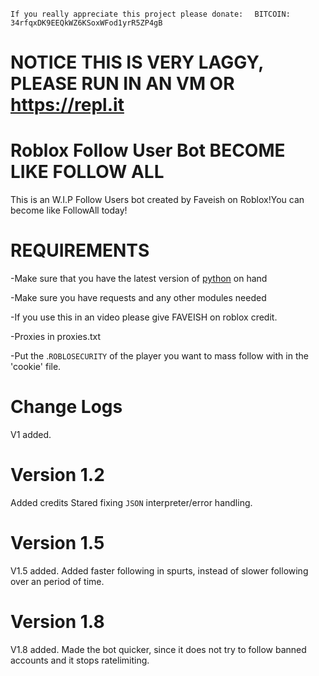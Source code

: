 `If you really appreciate this project please donate:
`
`
BITCOIN: 34rfqxDK9EEQkWZ6KSoxWFod1yrR5ZP4gB`



# NOTICE THIS IS VERY LAGGY, PLEASE RUN IN AN VM OR https://repl.it
# Roblox Follow User Bot BECOME LIKE FOLLOW ALL
This is an W.I.P Follow Users  bot created by Faveish on Roblox!You can become like FollowAll today! 
 # REQUIREMENTS #
 -Make sure that you have the latest version of [python](https://www.python.org/) on hand
 
 -Make sure you have requests and any other modules needed
 
 
 -If you use this in an video please give FAVEISH on roblox credit.
 
 
 
 -Proxies in proxies.txt
 
 
 -Put the .`ROBLOSECURITY` of the player you want to mass follow with in the 'cookie' file.
# Change Logs 

V1 added.
# Version 1.2 
Added credits
Stared fixing `JSON` interpreter/error handling.

# Version 1.5
V1.5 added.
Added faster following in spurts, instead of slower following over an period of time.
# Version 1.8
V1.8 added.
Made the bot quicker, since it does not try to follow banned accounts and it stops ratelimiting.
